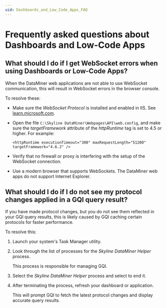 ```yaml
---
uid: Dashboards_and_Low_Code_Apps_FAQ
---
```


# Frequently asked questions about Dashboards and Low-Code Apps

## What should I do if I get WebSocket errors when using Dashboards or Low-Code Apps?

When the DataMiner web applications are not able to use WebSocket communication, this will result in WebSocket errors in the browser console.

To resolve these:

- Make sure the *WebSocket Protocol* is installed and enabled in IIS. See [learn.microsoft.com](https://learn.microsoft.com/en-us/iis/configuration/system.webserver/websocket).

- Open the file `C:\Skyline DataMiner\Webpages\API\web.config`, and make sure the *targetFramework* attribute of the *httpRuntime* tag is set to 4.5 or higher. For example:

  `<httpRuntime executionTimeout="300" maxRequestLength="51200" targetFramework="4.6.2" />`

- Verify that no firewall or proxy is interfering with the setup of the WebSocket connection.

- Use a modern browser that supports WebSockets. The DataMiner web apps do not support Internet Explorer.

## What should I do if I do not see my protocol changes applied in a GQI query result?

If you have made protocol changes, but you do not see them reflected in your GQI query results, this is likely caused by GQI caching certain protocols for faster performance.

To resolve this:

1. Launch your system's Task Manager utility.

1. Look through the list of processes for the *Skyline DataMiner Helper* process.

   This process is responsible for managing GQI.

1. Select the *Skyline DataMiner Helper* process and select to end it.

1. After terminating the process, refresh your dashboard or application.

   This will prompt GQI to fetch the latest protocol changes and display accurate query results.
